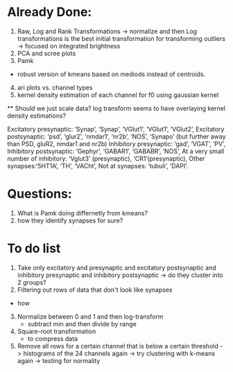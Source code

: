 # Already Done:
1. Raw, Log and Rank Transformations
-> normalize and then Log transformations is the best initial transformation for transforming outliers
-> focused on integrated brightness
2. PCA and scree plots
3. Pamk
- robust version of kmeans based on mediods instead of centroids.
4. ari plots vs. channel types
5. kernel density estimation of each channel for f0 using gaussian kernel

** Should we just scale data? log transform seems to have overlaying kernel density estimations?

Excitatory presynaptic: ‘Synap’, ‘Synap’, ‘VGlut1’, ‘VGlut1’, ‘VGlut2’,
Excitatory postsynaptic: ‘psd’, ‘glur2’, ‘nmdar1’, ‘nr2b’, ‘NOS’, ‘Synapo’ (but further away than PSD, gluR2, nmdar1 and nr2b)
Inhibitory presynaptic: ‘gad’, ‘VGAT’, ‘PV’,
Inhibitory postsynaptic: ‘Gephyr’, ‘GABAR1’, ‘GABABR’, ‘NOS’,
At a very small number of inhibitory: ‘Vglut3’ (presynaptic), ‘CR1’(presynaptic),
Other synapses:‘5HT1A’, ‘TH’, ‘VACht’,
Not at synapses: ‘tubuli’, ‘DAPI’.


# Questions:
1. What is Pamk doing differnetly from kmeans?
2. how they identify synapses for sure?


# To do list
1. Take only excitatory and presynaptic and excitatory postsynaptic and inhibitory presynaptic and inhibitory postsynaptic
    -> do they cluster into 2 groups?
2. Filtering out rows of data that don't look like synapses
- how 

3. Normalize between 0 and 1 and then log-transform
    - subtract min and then divide by range
4. Square-root transformation 
    - to compress data 
5. Remove all rows for a certain channel that is below a certain threshold
    -> histograms of the 24 channels again
    -> try clustering with k-means again
    -> testing for normality